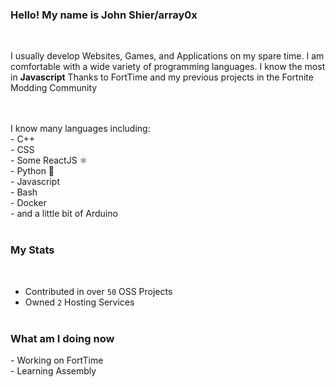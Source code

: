 <h3>Hello! My name is John Shier/array0x</h3><br>
<p>I usually develop Websites, Games, and Applications on my spare time. I am comfortable with a wide variety of programming languages. I know the most in <b>Javascript</b> Thanks to FortTime and my previous projects in the Fortnite Modding Community</p><br><br>
I know many languages including:<br>
- C++<br>
- CSS<br>
- Some ReactJS ⚛<br>
- Python 🐍<br>
- Javascript<br>
- Bash<br>
- Docker<br>
- and a little bit of Arduino<br><br>

<h3>My Stats</h3><br>

- Contributed in over `50` OSS Projects<br>
- Owned `2` Hosting Services<br><br>

<h3>What am I doing now</h3>
- Working on FortTime<br>
- Learning Assembly
